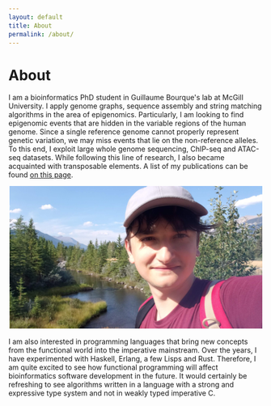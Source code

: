 ```yaml
---
layout: default
title: About
permalink: /about/
---
```


# About

I am a bioinformatics PhD student in Guillaume Bourque's lab at McGill University.
I apply genome graphs, sequence assembly and string matching algorithms in the area of epigenomics.
Particularly, I am looking to find epigenomic events that are hidden in the variable regions of the human genome.
Since a single reference genome cannot properly represent genetic variation, we may miss events that lie on the non-reference alleles.
To this end, I exploit large whole genome sequencing, ChIP-seq and ATAC-seq datasets.
While following this line of research, I also became acquainted with transposable elements.
A list of my publications can be found [on this page](/pubs/).

<p align="center">
  <img width="500" height="auto" src="/assets/profile.jpg">
</p>

I am also interested in programming languages that bring new concepts from the functional world into the imperative mainstream.
Over the years, I have experimented with Haskell, Erlang, a few Lisps and Rust.
Therefore, I am quite excited to see how functional programming will affect bioinformatics software development in the future.
It would certainly be refreshing to see algorithms written in a language with a strong and expressive type system and not in weakly typed imperative C.
